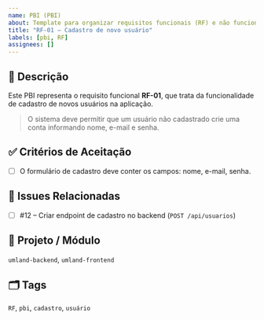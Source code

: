 ```yaml
---
name: PBI (PBI)
about: Template para organizar requisitos funcionais (RF) e não funcionais (RNF) como PBIs.
title: "RF-01 – Cadastro de novo usuário"
labels: [pbi, RF]
assignees: []
---
```


## 📌 Descrição
Este PBI representa o requisito funcional **RF-01**, que trata da funcionalidade de cadastro de novos usuários na aplicação.

> O sistema deve permitir que um usuário não cadastrado crie uma conta informando nome, e-mail e senha.

## ✅ Critérios de Aceitação
- [ ] O formulário de cadastro deve conter os campos: nome, e-mail, senha.


## 🔗 Issues Relacionadas
- [ ] #12 – Criar endpoint de cadastro no backend (`POST /api/usuarios`)


## 📂 Projeto / Módulo
`umland-backend`, `umland-frontend`

## 🗂 Tags
`RF`, `pbi`, `cadastro`, `usuário`
